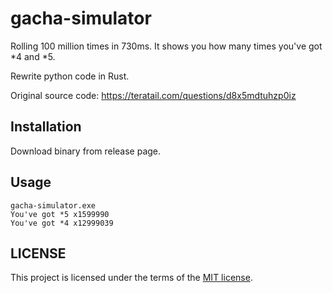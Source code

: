 # gacha-simulator

Rolling 100 million times in 730ms. It shows you how many times you've got *4 and *5.

Rewrite python code in Rust.

Original source code: <https://teratail.com/questions/d8x5mdtuhzp0iz>

## Installation

Download binary from release page.

## Usage

```
gacha-simulator.exe
You've got *5 x1599990
You've got *4 x12999039
```

## LICENSE

This project is licensed under the terms of the [MIT license](./LICENSE).